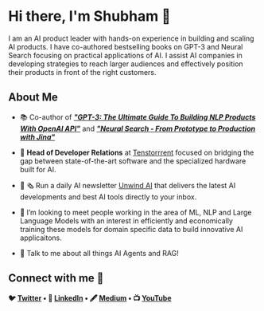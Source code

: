 <h1> Hi there, I'm Shubham 👋 </h1>
I am an AI product leader with hands-on experience in building and scaling AI products. I have co-authored bestselling books on GPT-3 and Neural Search focusing on practical applications of AI. I assist AI companies in developing strategies to reach larger audiences and effectively position their products in front of the right customers.

<h2> About Me </h2>

- 📚 Co-author of _**["GPT-3: The Ultimate Guide To Building NLP Products With OpenAI API"](https://www.amazon.com/GPT-3-Ultimate-Building-Products-OpenAI/dp/1805125222/ref=sr_1_9?keywords=gpt3&qid=1676714335&sr=8-9)**_ and _**["Neural Search - From Prototype to Production with Jina"](https://www.amazon.com/Neural-Search-Prototype-Production-learning-powered-dp-1801816824/dp/1801816824/ref=mt_other?_encoding=UTF8&me=&qid=1665648486)**_

- 🥑 **Head of Developer Relations** at [Tenstorrrent](https://tenstorrent.com/) focused on bridging the gap between state-of-the-art software and the specialized hardware built for AI. 

- 🔭 🗞️ Run a daily AI newsletter [Unwind AI](https://www.theunwindai.com/) that delivers the latest AI developments and best AI tools directly to your inbox.

- 🌱 I’m looking to meet people working in the area of ML, NLP and Large Language Models with an interest in efficiently and economically training these models for domain specific data to build innovative AI applicaitons.

- 💬 Talk to me about all things AI Agents and RAG!


<h2> Connect with me 🤝 </h2>
<p align="center">
<strong>

🐦 [Twitter](http://www.twitter.com/Saboo_Shubham_) • 💼 [LinkedIn](https://www.linkedin.com/in/shubhamsaboo/) • 🖋️ [Medium](https://shubhamsaboo111.medium.com/) •  📺 [YouTube](https://www.youtube.com/channel/UCWRXc4CeXy5f0dQdJ2XWliw)

</strong>
</p>
